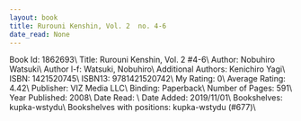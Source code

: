 ```yaml
---
layout: book
title: Rurouni Kenshin, Vol. 2  no. 4-6
date_read: None
---
```


Book Id: 1862693\ 
Title: Rurouni Kenshin, Vol. 2 #4-6\ 
Author: Nobuhiro Watsuki\ 
Author l-f: Watsuki, Nobuhiro\ 
Additional Authors: Kenichiro Yagi\ 
ISBN: 1421520745\ 
ISBN13: 9781421520742\ 
My Rating: 0\ 
Average Rating: 4.42\ 
Publisher: VIZ Media LLC\ 
Binding: Paperback\ 
Number of Pages: 591\ 
Year Published: 2008\ 
Date Read: \ 
Date Added: 2019/11/01\ 
Bookshelves: kupka-wstydu\ 
Bookshelves with positions: kupka-wstydu (#677)\ 


